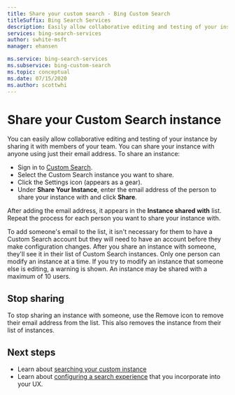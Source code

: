 ```yaml
---
title: Share your custom search - Bing Custom Search
titleSuffix: Bing Search Services
description: Easily allow collaborative editing and testing of your instance by sharing it with members of your team.
services: bing-search-services
author: swhite-msft
manager: ehansen

ms.service: bing-search-services
ms.subservice: bing-custom-search
ms.topic: conceptual
ms.date: 07/15/2020
ms.author: scottwhi
---
```


# Share your Custom Search instance

You can easily allow collaborative editing and testing of your instance by sharing it with members of your team. You can share your instance with anyone using just their email address. To share an instance:

- Sign in to [Custom Search](https://customsearch.ai).
- Select the Custom Search instance you want to share.
- Click the Settings icon (appears as a gear).
- Under **Share Your Instance**, enter the email address of the person to share your instance with and click **Share**. 

After adding the email address, it appears in the **Instance shared with** list. Repeat the process for each person you want to share your instance with. 

To add someone's email to the list, it isn't necessary for them to have a Custom Search account but they will need to have an account before they make configuration changes. After you share an instance with someone, they'll see it in their list of Custom Search instances. Only one person can modify an instance at a time. If you try to modify an instance that someone else is editing, a warning is shown. An instance may be shared with a maximum of 10 users.

## Stop sharing

To stop sharing an instance with someone, use the Remove icon to remove their email address from the list. This also removes the instance from their list of instances.

## Next steps

- Learn about [searching your custom instance](search-your-custom-view.md)
- Learn about [configuring a search experience](hosted-ui.md) that you incorporate into your UX.

